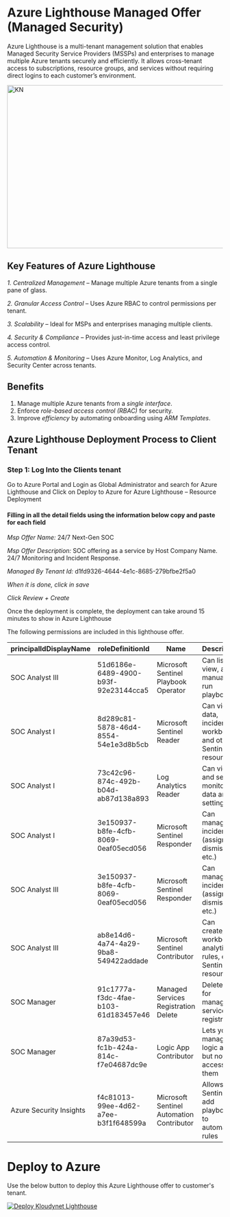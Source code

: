 # Azure Lighthouse Managed Offer (Managed Security)

Azure Lighthouse is a multi-tenant management solution that enables Managed Security Service Providers (MSSPs) and enterprises to manage multiple Azure tenants securely and efficiently. It allows cross-tenant access to subscriptions, resource groups, and services without requiring direct logins to each customer’s environment.

<img width="681" height="380" alt="KN" src="https://github.com/user-attachments/assets/1d2f0ba9-624d-45aa-9290-5ca4108d8ad6" />

## Key Features of Azure Lighthouse

*1. Centralized Management* – Manage multiple Azure tenants from a single pane of glass.

*2. Granular Access Control* – Uses Azure RBAC to control permissions per tenant.

*3. Scalability* – Ideal for MSPs and enterprises managing multiple clients.

*4. Security & Compliance* – Provides just-in-time access and least privilege access control.

*5. Automation & Monitoring* – Uses Azure Monitor, Log Analytics, and Security Center across tenants.

## Benefits
1.  Manage multiple Azure tenants from a *single interface*.
2.  Enforce *role-based access control (RBAC)* for security.
3.  Improve *efficiency* by automating onboarding using *ARM Templates*.

## Azure Lighthouse Deployment Process to Client Tenant
### Step 1: Log Into the Clients tenant 
Go to Azure Portal and Login as Global Administrator and search for Azure Lighthouse and Click on Deploy to Azure for Azure Lighthouse – Resource Deployment 


####  Filling in all the detail fields using the information below copy and paste for each field

*Msp Offer Name:* 24/7 Next-Gen SOC
 
*Msp Offer Description:* SOC offering as a service by Host Company Name. 24/7 Monitoring and Incident Response.

*Managed By Tenant Id:* d1fd9326-4644-4e1c-8685-279bfbe2f5a0


*When it is done, click in save*

*Click Review + Create*

Once the deployment is complete, the deployment can take around 15 minutes to show in Azure Lighthouse

The following permissions are included in this lighthouse offer.

| principalIdDisplayName  | roleDefinitionId                     | Name                                      | Description                                                          |
| ----------------------- | ------------------------------------ | ----------------------------------------- | -------------------------------------------------------------------- |
| SOC Analyst III         | 51d6186e-6489-4900-b93f-92e23144cca5 | Microsoft Sentinel Playbook Operator      | Can list, view, and manually run playbooks                           |
| SOC Analyst I           | 8d289c81-5878-46d4-8554-54e1e3d8b5cb | Microsoft Sentinel Reader                 | Can view data, incidents, workbooks, and other Sentinel resources    |
| SOC Analyst I           | 73c42c96-874c-492b-b04d-ab87d138a893 | Log Analytics Reader                      | Can view and search monitoring data and settings                     |
| SOC Analyst I           | 3e150937-b8fe-4cfb-8069-0eaf05ecd056 | Microsoft Sentinel Responder              | Can manage incidents (assign, dismiss, etc.)                         |
| SOC Analyst III         | 3e150937-b8fe-4cfb-8069-0eaf05ecd056 | Microsoft Sentinel Responder              | Can manage incidents (assign, dismiss, etc.)                         |
| SOC Analyst III         | ab8e14d6-4a74-4a29-9ba8-549422addade | Microsoft Sentinel Contributor            | Can create/edit workbooks, analytics rules, other Sentinel resources |
| SOC Manager             | 91c1777a-f3dc-4fae-b103-61d183457e46 | Managed Services Registration Delete      | Delete role for managed services registration                        |
| SOC Manager             | 87a39d53-fc1b-424a-814c-f7e04687dc9e | Logic App Contributor                     | Lets you manage logic app, but not access to them        |
| Azure Security Insights | f4c81013-99ee-4d62-a7ee-b3f1f648599a | Microsoft Sentinel Automation Contributor | Allows Sentinel to add playbooks to automation rules                 |


# Deploy to Azure 

Use the below button to deploy this Azure Lighthouse offer to customer's tenant.


[![Deploy Kloudynet Lighthouse](https://aka.ms/deploytoazurebutton)](https://portal.azure.com/#create/Microsoft.Template/uri/https%3A%2F%2Fraw.githubusercontent.com%2FKloudynetTechnologies%2FAzure-Lighthouse-Next-GenSOC-Onboarding-main%2Frefs%2Fheads%2Fmain%2FNew_lighthousedeploy_Kloudynet.JSON)

